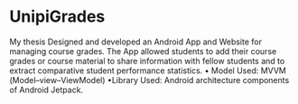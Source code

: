 # UnipiGrades
My thesis
Designed and developed an Android App and Website for managing
course grades. The App allowed students to add their course grades or
course material to share information with fellow students and to extract
comparative student performance statistics.
• Model Used: MVVM (Μodel–view–ViewModel)
•Library Used: Android architecture components of Android Jetpack.
